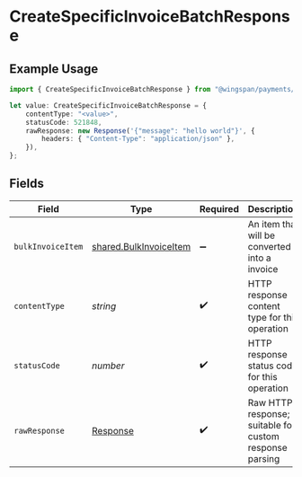 # CreateSpecificInvoiceBatchResponse

## Example Usage

```typescript
import { CreateSpecificInvoiceBatchResponse } from "@wingspan/payments/sdk/models/operations";

let value: CreateSpecificInvoiceBatchResponse = {
    contentType: "<value>",
    statusCode: 521848,
    rawResponse: new Response('{"message": "hello world"}', {
        headers: { "Content-Type": "application/json" },
    }),
};
```

## Fields

| Field                                                                   | Type                                                                    | Required                                                                | Description                                                             |
| ----------------------------------------------------------------------- | ----------------------------------------------------------------------- | ----------------------------------------------------------------------- | ----------------------------------------------------------------------- |
| `bulkInvoiceItem`                                                       | [shared.BulkInvoiceItem](../../../sdk/models/shared/bulkinvoiceitem.md) | :heavy_minus_sign:                                                      | An item that will be converted into a invoice                           |
| `contentType`                                                           | *string*                                                                | :heavy_check_mark:                                                      | HTTP response content type for this operation                           |
| `statusCode`                                                            | *number*                                                                | :heavy_check_mark:                                                      | HTTP response status code for this operation                            |
| `rawResponse`                                                           | [Response](https://developer.mozilla.org/en-US/docs/Web/API/Response)   | :heavy_check_mark:                                                      | Raw HTTP response; suitable for custom response parsing                 |